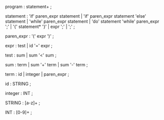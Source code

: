 program
   : statement+
   ;

statement
   : 'if' paren_expr statement
   | 'if' paren_expr statement 'else' statement
   | 'while' paren_expr statement
   | 'do' statement 'while' paren_expr ';'
   | '{' statement* '}'
   | expr ';'
   | ';'
   ;

paren_expr
   : '(' expr ')'
   ;

expr
   : test
   | id '=' expr
   ;

test
   : sum
   | sum '<' sum
   ;

sum
   : term
   | sum '+' term
   | sum '-' term
   ;

term
   : id
   | integer
   | paren_expr
   ;

id
   : STRING
   ;

integer
   : INT
   ;


STRING
   : [a-z]+
   ;

INT
   : [0-9]+
   ;
